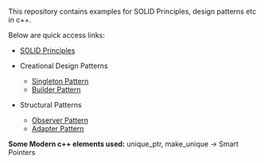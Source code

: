 This repository contains examples for SOLID Principles, design patterns etc in c++.

Below are quick access links:

* [SOLID Principles](https://github.com/hibohra98/LLD/blob/main/SOLID/principles.md)

* Creational Design Patterns
  * [Singleton Pattern](https://github.com/hibohra98/LLD/blob/main/CreationalPatterns/singletonPattern.md)
  * [Builder Pattern](https://github.com/hibohra98/LLD/blob/main/CreationalPatterns/BuilderPattern.md)

* Structural Patterns
  * [Observer Pattern](https://github.com/hibohra98/LLD/blob/main/StructuralPatterns/ObserverPattern.md)
  * [Adapter Pattern](https://github.com/hibohra98/LLD/blob/main/StructuralPatterns/adapterpattern.md)

**Some Modern c++ elements used:**
unique_ptr, make_unique -> Smart Pointers
